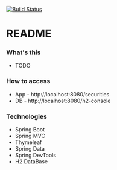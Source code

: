 [![Build Status](https://travis-ci.org/JuniorMiqueletti/bank-securities.svg?branch=master)](https://travis-ci.org/JuniorMiqueletti/bank-securities)

# README #

### What's this ###

* TODO

### How to access ###

* App - http://localhost:8080/securities
* DB  - http://localhost:8080/h2-console

### Technologies ###

* Spring Boot
* Spring MVC
* Thymeleaf
* Spring Data
* Spring DevTools
* H2 DataBase

